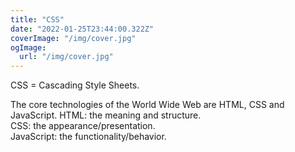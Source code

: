 ```yaml
---
title: "CSS"
date: "2022-01-25T23:44:00.322Z"
coverImage: "/img/cover.jpg"
ogImage:
  url: "/img/cover.jpg"
---
```


CSS = Cascading Style Sheets.

The core technologies of the World Wide Web are HTML, CSS and JavaScript.
HTML: the meaning and structure.  
CSS: the appearance/presentation.  
JavaScript: the functionality/behavior.  
